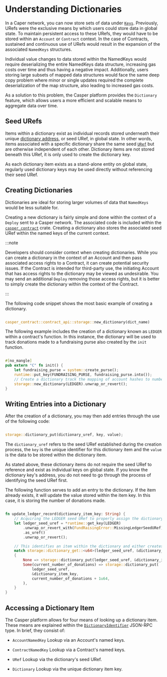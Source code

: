 # Understanding Dictionaries

In a Caper network, you can now store sets of data under [`Keys`](../../dapp-dev-guide/understanding-hash-types#hash-and-key-explanations). Previously, URefs were the exclusive means by which users could store data in global state. To maintain persistent access to these URefs, they would have to be stored within an `Account` or `Contract` context. In the case of Contracts, sustained and continuous use of URefs would result in the expansion of the associated `NamedKeys` structures.

Individual value changes to data stored within the NamedKeys would require deserializing the entire NamedKeys data structure, increasing gas costs over time and thus having a negative impact. Additionally, users storing large subsets of mapped data structures would face the same deep copy problem where minor or single updates required the complete deserialization of the map structure, also leading to increased gas costs.

As a solution to this problem, the Casper platform provides the `Dictionary` feature, which allows users a more efficient and scalable means to aggregate data over time.

## Seed URefs

Items within a dictionary exist as individual records stored underneath their unique [dictionary address](../../dapp-dev-guide/understanding-hash-types#hash-and-key-explanations), or seed URef, in global state. In other words, items associated with a specific dictionary share the same seed [`URef`](../../design/uref) but are otherwise independent of each other. Dictionary items are not stored beneath this URef, it is only used to create the dictionary key.

As each dictionary item exists as a stand-alone entity on global state, regularly used dictionary keys may be used directly without referencing their seed URef.

## Creating Dictionaries

Dictionaries are ideal for storing larger volumes of data that `NamedKeys` would be less suitable for.  

Creating a new dictionary is fairly simple and done within the context of a `Deploy` sent to a Casper network. The associated code is included within the [`casper_contract`](https://docs.rs/casper-contract/latest/casper_contract/) crate. Creating a dictionary also stores the associated seed URef within the named keys of the current context.

:::note

Developers should consider context when creating dictionaries. While you can create a dictionary in the context of an Account and then pass associated access rights to a Contract, it can create potential security issues. If the Contract is intended for third-party use, the initiating Account that has access rights to the dictionary may be viewed as undesirable. You may send an additional `Deploy` removing those access rights, but it is better to simply create the dictionary within the context of the Contract.

:::

The following code snippet shows the most basic example of creating a dictionary. 

```rust

casper_contract::contract_api::storage::new_dictionary(dict_name)

```

The following example includes the creation of a dictionary known as `LEDGER` within a contract's function. In this instance, the dictionary will be used to track donations made to a fundraising purse also created by the `init` function.

```rust

#[no_mangle]
pub extern "C" fn init() {
    let fundraising_purse = system::create_purse();
    runtime::put_key(FUNDRAISING_PURSE, fundraising_purse.into());
    // Create a dictionary track the mapping of account hashes to number of donations made.
    storage::new_dictionary(LEDGER).unwrap_or_revert();
}

```

## Writing Entries into a Dictionary

After the creation of a dictionary, you may then add entries through the use of the following code:

```rust

storage::dictionary_put(dictionary_uref, key, value);

```

The `dictionary_uref` refers to the seed URef established during the creation process, the `key` is the unique identifier for this dictionary item and the `value` is the data to be stored within the dictionary item.

As stated above, these dictionary items do not require the seed URef to reference and exist as individual keys on global state. If you know the dictionary key's address, you do not need to go through the process of identifying the seed URef first.

The following function serves to add an entry to the dictionary. If the item already exists, it will update the value stored within the item key. In this case, it is storing the number of donations made.


```rust

fn update_ledger_record(dictionary_item_key: String) {
    // Acquiring the LEDGER seed URef to properly assign the dictionary item.
    let ledger_seed_uref = *runtime::get_key(LEDGER)
        .unwrap_or_revert_with(FundRaisingError::MissingLedgerSeedURef)
        .as_uref()
        .unwrap_or_revert();

    // This identifies an item within the dictionary and either creates or updates the associated value.
    match storage::dictionary_get::<u64>(ledger_seed_uref, &dictionary_item_key).unwrap_or_revert()
    {
        None => storage::dictionary_put(ledger_seed_uref, &dictionary_item_key, 1u64),
        Some(current_number_of_donations) => storage::dictionary_put(
            ledger_seed_uref,
            &dictionary_item_key,
            current_number_of_donations + 1u64,
        ),
    }
}

```

## Accessing a Dictionary Item

The Casper platform allows for four means of looking up a dictionary item. These means are explained within the [`DictionaryIdentifier`](../../dapp-dev-guide/sdkspec/types_chain/#dictionaryidentifier) JSON-RPC type. In brief, they consist of:

* `AccountNamedKey` Lookup via an Account's named keys.

* `ContractNamedKey` Lookup via a Contract's named keys.

* `URef` Lookup via the dictionary's seed URef.

* `Dictionary` Lookup via the unique dictionary item key.

